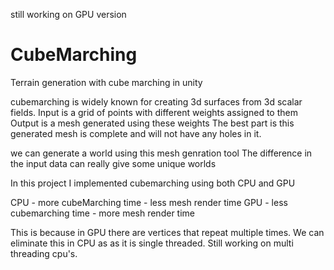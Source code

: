 still working on GPU version

# CubeMarching
Terrain generation with cube marching in unity

cubemarching is widely known for creating 3d surfaces from 3d scalar fields.
Input is a grid of points with different weights assigned to them 
Output is a mesh generated using these weights
The best part is this generated mesh is complete and will not have any holes in it.

we can generate a world using this mesh genration tool
The difference in the input data can really give some unique worlds

In this project I implemented cubemarching using both CPU and GPU

CPU - more cubeMarching time - less mesh render time
GPU - less cubemarching time - more mesh render time

This is because in GPU there are vertices that repeat multiple times.
We can eliminate this in CPU as as it is single threaded.
Still working on multi threading cpu's.
